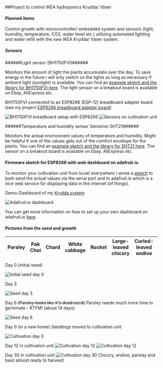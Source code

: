 ##Project to control IKEA hydroponics Krydda/ Växer

#### Planned items

Control growth with microcontroller/ embedded system and sensors (light, humidity, temperature, CO2, water level etc.)  utilizing automated lighting and water refill with the new IKEA Krydda/ Växer system.

##### Sensors

######Light sensor (BH1750FVI)######

Monitors the amount of light the plants accumulate over the day. To save energy in the future I will only switch on the lights as long as necessary if ambient light (sunlight) is available.
You can find an [example sketch and the library for BH1750FVI here](https://github.com/markbeee/BH1750FVI). The light sensor on a breakout board is available on Ebay, AliExpress etc.

BH1750FVI connected to an ESP8266 (ESP-12) breadboard adapter board
(see my project [ESP8266 breadboard adapter board](https://github.com/markbeee/ESP8266_Breakout_Board))

![BH1750FVI breadboard setup with ESP8266](/images/BH1750FVI.jpg)
![Sensors on cultivation unit](/images/Sensors_ESP8266.jpg)

######Temperature and humidity sensor Sensirion SHT21######

Monitors the actual environment values of temperature and humidity. Might be helpful if one of the values gets out of the comfort envelope for the plants.
You can find an [example sketch and the library for SHT21 here](https://github.com/markbeee/SHT21). The sensor on a breakout board is available on Ebay, AliExpress etc.

#### Firmware sketch for ESP8266 with web dashboard on adafruit.io

To monitor your cultivation unit from local/ everywhere I wrote a [sketch](https://github.com/markbeee/IKEA_hydroponics_control/blob/master/firmware/Krydda_growth_control_Adafruit_io/Krydda_growth_control_Adafruit_io.ino) to both send the actual values via the serial port and to adafruit.io which is a nice web service for displaying data in the internet (of things).

Demo-Dashboard of my [Krydda system](https://io.adafruit.com/markb2/growth-control) 

![Adafruit.io dashboard](/images/Adafruit_io_dashboard.jpg)

You can get more information on how to set up your own dashboard on adafruit.io [here](https://io.adafruit.com/)
 
#### Pictures from the seed and growth

| Parsley | Pak Choi | Chard | White cabbage | Rocket | Large-leaved chicory | Curled-leaved endive | Parsley | Watercress | Basil |
|---------|----------|-------|---------------|--------|---------------|----------------|---------|------------|-------|

Day 0 (initial seed)

![Initial seed day 0](/images/Day0_git_800w.jpg)

Day 3

![Seed day 3](/images/Day3_git_slant.jpg)

Day 6
~~(Parsley looks like it's dead seed)~~ Parsley needs much more time to germinate - RTFM! (about 14 days)

![Seed day 6](/images/Day6_git_slant.jpg)

Day 0 (in a new home)
Seedlings moved to cultivation unit

![Cultivation day 0](/images/Day0_git_grow.jpg)

Day 12 in cultivation unit
![Cultivation day 12](/images/Day18_2_3_4_5_labeled_blog.jpg)
![Cultivation day 12](/images/Day18_6_7_9_10_labeled_blog.jpg)

Day 30 in cultivation unit
![Cultivation day 30](/images/Day30.jpg)
Chicory, endive, parsley and basil almost ready to harvest!